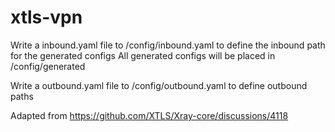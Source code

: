 # xtls-vpn

Write a inbound.yaml file to /config/inbound.yaml to define the inbound path for the generated configs
All generated configs will be placed in /config/generated

Write a outbound.yaml file to /config/outbound.yaml to define outbound paths

Adapted from https://github.com/XTLS/Xray-core/discussions/4118
